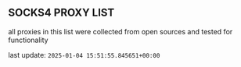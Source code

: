 ## SOCKS4 PROXY LIST

all proxies in this list were collected from open sources and tested for functionality

last update: `2025-01-04 15:51:55.845651+00:00`
